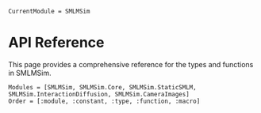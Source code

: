 ```@meta
CurrentModule = SMLMSim
```

# API Reference

This page provides a comprehensive reference for the types and functions in SMLMSim.

```@autodocs
Modules = [SMLMSim, SMLMSim.Core, SMLMSim.StaticSMLM, SMLMSim.InteractionDiffusion, SMLMSim.CameraImages]
Order = [:module, :constant, :type, :function, :macro]
```
